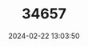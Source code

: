 ---
title: "34657"
category: "Baphia abyssinica"
draft: false
date: 2024-02-22 13:03:50
languages:
  Nilo-Saharan (Other): ["Adedeguoy"]
---